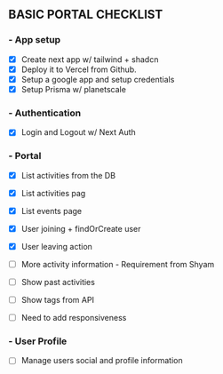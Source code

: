 ## BASIC PORTAL CHECKLIST

### - App setup

- [x] Create next app w/ tailwind + shadcn
- [x] Deploy it to Vercel from Github.
- [x] Setup a google app and setup credentials
- [x] Setup Prisma w/ planetscale

### - Authentication

- [x] Login and Logout w/ Next Auth

### - Portal

- [x] List activities from the DB
- [x] List activities pag
- [x] List events page
- [x] User joining + findOrCreate user
- [x] User leaving action
- [ ] More activity information - Requirement from Shyam
- [ ] Show past activities
- [ ] Show tags from API
- [ ] Need to add responsiveness


### - User Profile

- [ ] Manage users social and profile information
